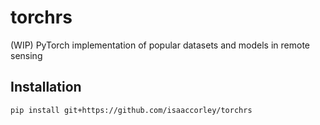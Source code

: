 # torchrs
(WIP) PyTorch implementation of popular datasets and models in remote sensing

## Installation
```
pip install git+https://github.com/isaaccorley/torchrs
```
